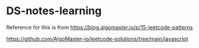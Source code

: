 # DS-notes-learning

Reference for this is from
https://blog.algomaster.io/p/15-leetcode-patterns

https://github.com/AlgoMaster-io/leetcode-solutions/tree/main/javascript